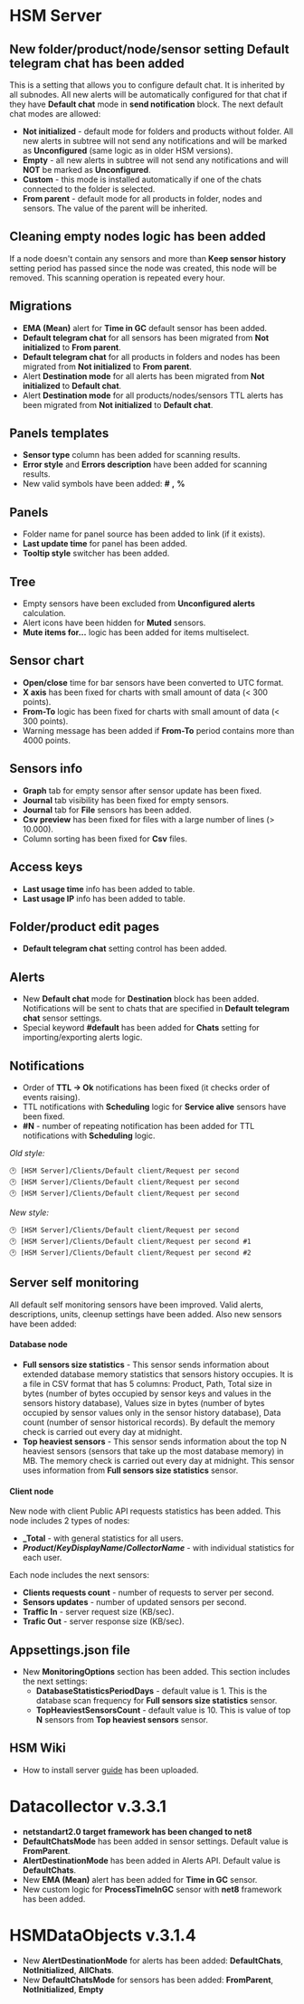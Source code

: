 # HSM Server

## New folder/product/node/sensor setting **Default telegram chat** has been added
This is a setting that allows you to configure default chat. It is inherited by all subnodes. All new alerts will be automatically configured for that chat if they have **Default chat** mode in **send notification** block. The next default chat modes are allowed:
* **Not initialized** - default mode for folders and products without folder. All new alerts in subtree will not send any notifications and will be marked as **Unconfigured** (same logic as in older HSM versions).
* **Empty** - all new alerts in subtree will not send any notifications and will **NOT** be marked as **Unconfigured**.
* **Custom** - this mode is installed automatically if one of the chats connected to the folder is selected.
* **From parent** - default mode for all products in folder, nodes and sensors. The value of the parent will be inherited.

## Cleaning empty nodes logic has been added
If a node doesn't contain any sensors and more than **Keep sensor history** setting period has passed since the node was created, this node will be removed. This scanning operation is repeated every hour.

## Migrations
* **EMA (Mean)** alert for **Time in GC** default sensor has been added.
* **Default telegram chat** for all sensors has been migrated from **Not initialized** to **From parent**.
* **Default telegram chat** for all products in folders and nodes has been migrated from **Not initialized** to **From parent**.
* Alert **Destination mode** for all alerts has been migrated from **Not initialized** to **Default chat**.
* Alert **Destination mode** for all products/nodes/sensors TTL alerts has been migrated from **Not initialized** to **Default chat**.

## Panels templates
* **Sensor type** column has been added for scanning results.
* **Error style** and **Errors description** have been added for scanning results.
* New valid symbols have been added: **#** **,** **%**

## Panels
* Folder name for panel source has been added to link (if it exists).
* **Last update time** for panel has been added.
* **Tooltip style** switcher has been added.

## Tree
* Empty sensors have been excluded from **Unconfigured alerts** calculation.
* Alert icons have been hidden for **Muted** sensors.
* **Mute items for...** logic has been added for items multiselect.

## Sensor chart
* **Open/close** time for bar sensors have been converted to UTC format.
* **X axis** has been fixed for charts with small amount of data (< 300 points).
* **From-To** logic has been fixed for charts with small amount of data (< 300 points).
* Warning message has been added if **From-To** period contains more than 4000 points.

## Sensors info
* **Graph** tab for empty sensor after sensor update has been fixed.
* **Journal** tab visibility has been fixed for empty sensors.
* **Journal** tab for **File** sensors has been added.
* **Csv preview**  has been fixed for files with a large number of lines (> 10.000).
* Column sorting has been fixed for **Csv** files.

## Access keys
* **Last usage time** info has been added to table.
* **Last usage IP** info has been added to table.

## Folder/product edit pages
* **Default telegram chat** setting control has been added.

## Alerts
* New **Default chat** mode for **Destination** block has been added. Notifications will be sent to chats that are specified in **Default telegram chat** sensor settings.
* Special keyword **#default** has been added for **Chats** setting for importing/exporting alerts logic.

## Notifications
* Order of **TTL -> Ok** notifications has been fixed (it checks order of events raising).
* TTL notifications with **Scheduling** logic for **Service alive** sensors have been fixed.
* **#N** - number of repeating notification has been added for TTL notifications with **Scheduling** logic.

*Old style:*
```
🕑 [HSM Server]/Clients/Default client/Request per second
🕑 [HSM Server]/Clients/Default client/Request per second
🕑 [HSM Server]/Clients/Default client/Request per second
```

*New style:*
```
🕑 [HSM Server]/Clients/Default client/Request per second
🕑 [HSM Server]/Clients/Default client/Request per second #1
🕑 [HSM Server]/Clients/Default client/Request per second #2
```

## Server self monitoring
All default self monitoring sensors have been improved. Valid alerts, descriptions, units, cleenup settings have been added. Also new sensors have been added:

#### Database node
* **Full sensors size statistics** - This sensor sends information about extended database memory statistics that sensors history occupies. It is a file in CSV format that has 5 columns: Product, Path, Total size in bytes (number of bytes occupied by sensor keys and values in the sensors history database), Values size in bytes (number of bytes occupied by sensor values only in the sensor history database), Data count (number of sensor historical records). By default the memory check is carried out every day at midnight.
* **Top heaviest sensors** - This sensor sends information about the top N heaviest sensors (sensors that take up the most database memory) in MB. The memory check is carried out every day at midnight. This sensor uses information from **Full sensors size statistics** sensor.

#### Client node
New node with client Public API requests statistics has been added. This node includes 2 types of nodes: 
* **_Total** - with general statistics for all users.
* **_Product_/_KeyDisplayName_/_CollectorName_** - with individual statistics for each user.

Each node includes the next sensors:
* **Clients requests count** - number of requests to server per second.
* **Sensors updates** - number of updated sensors per second.
* **Traffic In** - server request size (KB/sec).
* **Trafic Out** - server response size (KB/sec).

## Appsettings.json file
* New **MonitoringOptions** section has been added. This section includes the next settings:
    * **DatabaseStatisticsPeriodDays** - default value is 1. This is the database scan frequency for **Full sensors size statistics** sensor.
    * **TopHeaviestSensorsCount** - default value is 10. This is value of top **N** sensors from **Top heaviest sensors** sensor.

## HSM Wiki
* How to install server [guide](https://github.com/SoftFx/Hierarchical-Sensor-Monitoring/wiki/Installation) has been uploaded.

# Datacollector v.3.3.1
* **netstandart2.0 target framework has been changed to net8**
* **DefaultChatsMode** has been added in sensor settings. Default value is **FromParent**.
* **AlertDestinationMode** has been added in Alerts API. Default value is **DefaultChats**.
* New **EMA (Mean)** alert has been added for **Time in GC** sensor.
* New custom logic for **ProcessTimeInGC** sensor with **net8** framework has been added.

# HSMDataObjects v.3.1.4

* New **AlertDestinationMode** for alerts has been added: **DefaultChats**, **NotInitialized**, **AllChats**.
* New **DefaultChatsMode** for sensors has been added: **FromParent**, **NotInitialized**, **Empty**